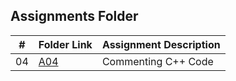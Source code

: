 ##  Assignments Folder

|   #   | Folder Link | Assignment Description |
| :---: | ----------- | ---------------------- |
|   04   |  [A04](https://github.com/kwyatt13/3013-Algorithms-Wyatt/tree/master/Assignments/A04) | Commenting C++ Code |
